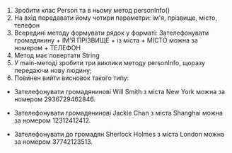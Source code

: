 1. Зробити клас Person та в ньому метод personInfo()
2. На вхід передавати йому чотири параметри: ім'я, прізвище, місто, телефон
3. Всередині методу формувати рядок у форматі: Зателефонувати громадянину + ІМ'Я ПРІЗВИЩЕ + із міста + МІСТО можна за номером + ТЕЛЕФОН
4. Метод має повертати String
5. У main-методі зробити три виклики методу personInfo, щоразу передаючи нову людину;
6. Повинен вийти висновок такого типу:
- Зателефонувати громадянинові Will Smith з міста New York можна за номером 2936729462846.

- Зателефонувати громадянинові Jackie Chan з міста Shanghai можна за номером 12312412412.

- Зателефонувати до громадян Sherlock Holmes з міста London можна за номером 37742123513.
